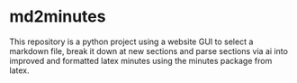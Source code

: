 # md2minutes
This repository is a python project using a website GUI to select a markdown file, break it down at new sections and parse sections via ai into improved and formatted latex minutes using the minutes package from latex.
